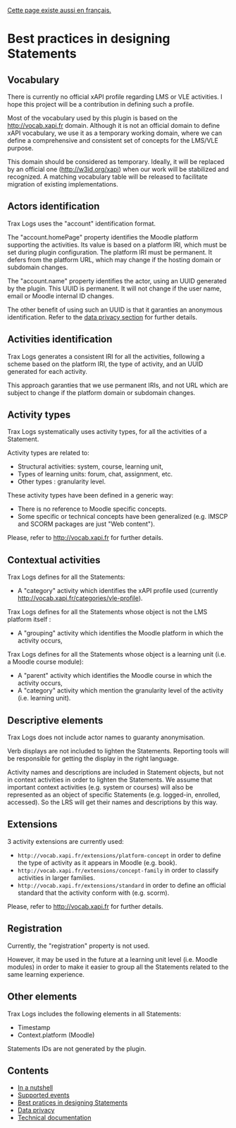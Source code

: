 [Cette page existe aussi en français.](../fr/best-practices.md)

# Best practices in designing Statements

## Vocabulary

There is currently no official xAPI profile regarding LMS or VLE activities.
I hope this project will be a contribution in defining such a profile. 

Most of the vocabulary used by this plugin is based on the http://vocab.xapi.fr domain.
Although it is not an official domain to define xAPI vocabulary, we use it as a temporary working domain,
where we can define a comprehensive and consistent set of concepts for the LMS/VLE purpose.

This domain should be considered as temporary. Ideally, it will be replaced by an official one (http://w3id.org/xapi) when our work will be stabilized and recognized. 
A matching vocabulary table will be released to facilitate migration of existing implementations. 


## Actors identification

Trax Logs uses the "account" identification format.

The "account.homePage" property identifies the Moodle platform supporting the activities.
Its value is based on a platform IRI, which must be set during plugin configuration.
The platform IRI must be permanent. It defers from the platform URL, which may change if the hosting domain or subdomain changes.

The "account.name" property identifies the actor, using an UUID generated by the plugin.
This UUID is permanent. It will not change if the user name, email or Moodle internal ID changes.

The other benefit of using such an UUID is that it garanties an anonymous identification.
Refer to the [data privacy section](privacy.md) for further details.


## Activities identification

Trax Logs generates a consistent IRI for all the activities, following a scheme based on the platform IRI,
the type of activity, and an UUID generated for each activity.

This approach garanties that we use permanent IRIs, and not URL which are subject to change
if the platform domain or subdomain changes.


## Activity types

Trax Logs systematically uses activity types, for all the activities of a Statement.

Activity types are related to:
* Structural activities: system, course, learning unit,
* Types of learning units: forum, chat, assignment, etc.
* Other types : granularity level.

These activity types have been defined in a generic way:
* There is no reference to Moodle specific concepts.
* Some specific or technical concepts have been generalized (e.g. IMSCP and SCORM packages are just "Web content").

Please, refer to http://vocab.xapi.fr for further details.


## Contextual activities

Trax Logs defines for all the Statements:
* A "category" activity which identifies the xAPI profile used (currently http://vocab.xapi.fr/categories/vle-profile).

Trax Logs defines for all the Statements whose object is not the LMS platform itself :
* A "grouping" activity which identifies the Moodle platform in which the activity occurs,

Trax Logs defines for all the Statements whose object is a learning unit (i.e. a Moodle course module):
* A "parent" activity which identifies the Moodle course in which the activity occurs,
* A "category" activity which mention the granularity level of the activity (i.e. learning unit).


## Descriptive elements

Trax Logs does not include actor names to guaranty anonymisation.

Verb displays are not included to lighten the Statements. Reporting tools will be responsible for getting the display in the right language.

Activity names and descriptions are included in Statement objects, but not in context activities in order to lighten the Statements. We assume that important context activities (e.g. system or courses) will also be represented as an object of specific Statements (e.g. logged-in, enrolled, accessed). So the LRS will get their names and descriptions by this way.


## Extensions

3 activity extensions are currently used:
- `http://vocab.xapi.fr/extensions/platform-concept` in order to define the type of activity as it appears in Moodle (e.g. book).
- `http://vocab.xapi.fr/extensions/concept-family` in order to classify activities in larger families.
- `http://vocab.xapi.fr/extensions/standard` in order to define an official standard that the activity conform with (e.g. scorm).

Please, refer to http://vocab.xapi.fr for further details.


## Registration

Currently, the "registration" property is not used.

However, it may be used in the future at a learning unit level (i.e. Moodle modules) 
in order to make it easier to group all the Statements related to the same learning experience.


## Other elements

Trax Logs includes the following elements in all Statements:
* Timestamp
* Context.platform (Moodle)

Statements IDs are not generated by the plugin.

## Contents

* [In a nutshell](../../README.md)
* [Supported events](events.md)
* [Best pratices in designing Statements](best-practices.md)
* [Data privacy](privacy.md)
* [Technical documentation](tech.md)
